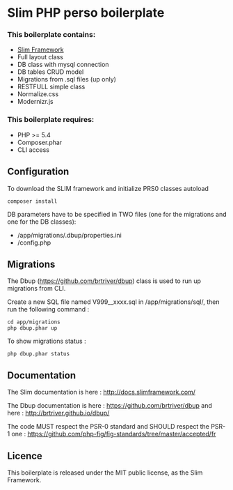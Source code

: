 # Slim PHP perso boilerplate

### This boilerplate contains:

* [Slim Framework](http://slimframework.com/)
* Full layout class
* DB class with mysql connection
* DB tables CRUD model
* Migrations from .sql files (up only)
* RESTFULL simple class
* Normalize.css
* Modernizr.js

### This boilerplate requires:

* PHP >= 5.4
* Composer.phar
* CLI access

## Configuration

To download the SLIM framework and initialize PRS0 classes autoload

    composer install

DB parameters have to be specified in TWO files (one for the migrations and one for the DB classes):

* /app/migrations/.dbup/properties.ini
* /config.php

## Migrations

The Dbup (https://github.com/brtriver/dbup) class is used to run up migrations from CLI.

Create a new SQL file named V999__xxxx.sql in /app/migrations/sql/, then run the following command :

    cd app/migrations
    php dbup.phar up

To show migrations status :

    php dbup.phar status

## Documentation

The Slim documentation is here : http://docs.slimframework.com/

The Dbup documentation is here : https://github.com/brtriver/dbup and here : http://brtriver.github.io/dbup/

The code MUST respect the PSR-0 standard and SHOULD respect the PSR-1 one : https://github.com/php-fig/fig-standards/tree/master/accepted/fr

## Licence

This boilerplate is released under the MIT public license, as the Slim Framework.
